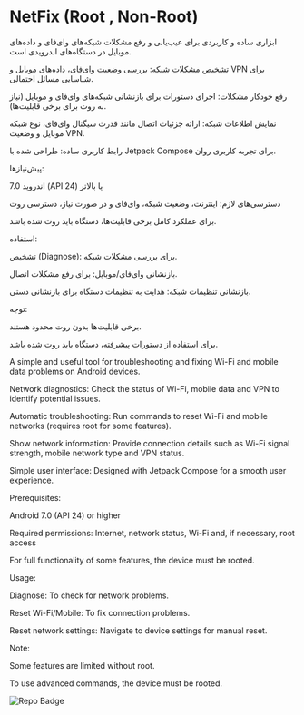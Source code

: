 # NetFix (Root , Non-Root)
 
 ابزاری ساده و کاربردی برای عیب‌یابی و رفع مشکلات شبکه‌های وای‌فای و داده‌های موبایل در دستگاه‌های اندرویدی است.

تشخیص مشکلات شبکه: بررسی وضعیت وای‌فای، داده‌های موبایل و VPN برای شناسایی مسائل احتمالی.

رفع خودکار مشکلات: اجرای دستورات برای بازنشانی شبکه‌های وای‌فای و موبایل (نیاز به روت برای برخی قابلیت‌ها).

نمایش اطلاعات شبکه: ارائه جزئیات اتصال مانند قدرت سیگنال وای‌فای، نوع شبکه موبایل و وضعیت VPN.

رابط کاربری ساده: طراحی شده با Jetpack Compose برای تجربه کاربری روان.


پیش‌نیازها:

اندروید 7.0 (API 24) یا بالاتر

دسترسی‌های لازم: اینترنت، وضعیت شبکه، وای‌فای و در صورت نیاز، دسترسی روت

برای عملکرد کامل برخی قابلیت‌ها، دستگاه باید روت شده باشد.



استفاده:

تشخیص (Diagnose): برای بررسی مشکلات شبکه.

بازنشانی وای‌فای/موبایل: برای رفع مشکلات اتصال.

بازنشانی تنظیمات شبکه: هدایت به تنظیمات دستگاه برای بازنشانی دستی.


توجه:

برخی قابلیت‌ها بدون روت محدود هستند.

برای استفاده از دستورات پیشرفته، دستگاه باید روت شده باشد.



A simple and useful tool for troubleshooting and fixing Wi-Fi and mobile data problems on Android devices.

Network diagnostics: Check the status of Wi-Fi, mobile data and VPN to identify potential issues.

Automatic troubleshooting: Run commands to reset Wi-Fi and mobile networks (requires root for some features).

Show network information: Provide connection details such as Wi-Fi signal strength, mobile network type and VPN status.

Simple user interface: Designed with Jetpack Compose for a smooth user experience.

Prerequisites:

Android 7.0 (API 24) or higher

Required permissions: Internet, network status, Wi-Fi and, if necessary, root access

For full functionality of some features, the device must be rooted.

Usage:

Diagnose: To check for network problems.

Reset Wi-Fi/Mobile: To fix connection problems.

Reset network settings: Navigate to device settings for manual reset.

Note:

Some features are limited without root.

To use advanced commands, the device must be rooted.


![Repo Badge](https://visitor-badge.laobi.icu/badge?page_id=null-err0r.NetFix) 
